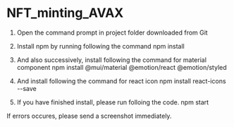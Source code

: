 # NFT_minting_AVAX
1. Open the command prompt in project folder downloaded from Git

2. Install npm by running following the command
npm install

3. And also successively, install following the command for material component
npm install @mui/material @emotion/react @emotion/styled

4. And install following the command for react icon
npm install react-icons --save

5. If you have finished install, please run folloing the code.
npm start

If errors occures, please send a screenshot immediately.